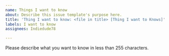 ```yaml
---
name: Things I want to know
about: Describe this issue template's purpose here.
title: 'Thing I want to know: <file in title> [Thing I want to Knows]'
labels: I want to know
assignees: Indiedude78

---
```


Please describe what you want to know in less than 255 characters.
